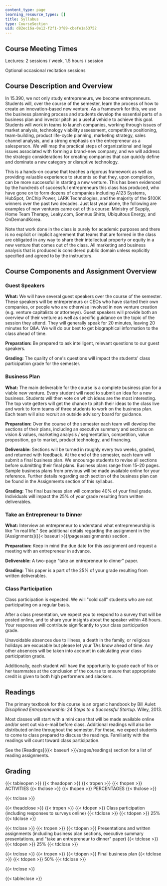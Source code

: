 ```yaml
---
content_type: page
learning_resource_types: []
title: Syllabus
type: CourseSection
uid: d82ec16a-0e12-f2f1-3f89-cbefe1a53752
---
```


Course Meeting Times
--------------------

Lectures: 2 sessions / week, 1.5 hours / session

Optional occasional recitation sessions

Course Description and Overview
-------------------------------

In 15.390, we not only study entrepreneurs, we become entrepreneurs. Students will, over the course of the semester, learn the process of how to create an innovation-based new venture. As a framework for this, we use the business planning process and students develop the essential parts of a business plan and investor pitch as a useful vehicle to achieve this goal. Students will work in teams to launch companies, working through issues of market analysis, technology viability assessment, competitive positioning, team-building, product life-cycle planning, marketing strategy, sales channel analysis, and a strong emphasis on the entrepreneur as a salesperson. We will map the practical steps of organizational and legal issues associated with forming a brand-new company, and we will address the strategic considerations for creating companies that can quickly define and dominate a new category or disruptive technology.

This is a hands-on course that teaches a rigorous framework as well as providing valuable experience to students so that they, upon completion, can be more successful in starting a new venture. This has been evidenced by the hundreds of successful entrepreneurs this class has produced, who have gone on to form dozens of companies including A123 Systems, HubSpot, OnChip Power, LARK Technologies, and the majority of the $100K winners over the past two decades. Just last year alone, the following are examples of new ventures came out of this course: Ministry of Supply, Home Team Therapy, Leaky.com, Somnus Shirts, Ubiquitous Energy, and OnDemandKorea.

Note that work done in the class is purely for academic purposes and there is no explicit or implicit agreement that teams that are formed in the class are obligated in any way to share their intellectual property or equity in a new venture that comes out of the class. All marketing and business analysis that is produced is considered public domain unless explicitly specified and agreed to by the instructors.

Course Components and Assignment Overview
-----------------------------------------

### Guest Speakers

**What:** We will have several guest speakers over the course of the semester. These speakers will be entrepreneurs or CEOs who have started their own companies, or people who are otherwise involved in new venture creation (e.g. venture capitalists or attorneys). Guest speakers will provide both an overview of their venture as well as specific guidance on the topic of the session they attend. They will generally speak for 20 minutes, leaving 20 minutes for Q&A. We will do our best to get biographical information to the class ahead of time.

**Preparation:** Be prepared to ask intelligent, relevant questions to our guest speakers.

**Grading:** The quality of one's questions will impact the students' class participation grade for the semester.

### Business Plan

**What:** The main deliverable for the course is a complete business plan for a viable new venture. Every student will need to submit an idea for a new business. Students will then vote on which ideas are the most interesting. The top vote getters will get the chance to pitch their ideas to the class live and work to form teams of three students to work on the business plan. Each team will also recruit an outside advisory board for guidance.

**Preparation:** Over the course of the semester each team will develop the sections of their plans, including an executive summary and sections on vision & values, marketing analysis / segmentation, competition, value proposition, go to market, product technology, and financing.

**Deliverable:** Sections will be turned in roughly every two weeks, graded, and returned with feedback. At the end of the semester, each team will submit a final business plan. We encourage students to revise all sections before submitting their final plans. Business plans range from 15–20 pages. Sample business plans from previous will be made available online for your reference. Further details regarding each section of the business plan can be found in the Assignments section of this syllabus.

**Grading:** The final business plan will comprise 40% of your final grade. Individuals will impact the 25% of your grade resulting from written deliverables.

### Take an Entrepreneur to Dinner

**What:** Interview an entrepreneur to understand what entrepreneurship is like "in real life." See additional details regarding the assignment in the [Assignments]({{< baseurl >}}/pages/assignments) section .

**Preparation:** Keep in mind the due date for this assignment and request a meeting with an entrepreneur in advance.

**Deliverable:** A two-page "take an entrepreneur to dinner" paper.

**Grading:** This paper is a part of the 25% of your grade resulting from written deliverables.

### Class Participation

Class participation is expected. We will "cold call" students who are not participating on a regular basis.

After a class presentation, we expect you to respond to a survey that will be posted online, and to share your insights about the speaker within 48 hours. Your responses will contribute significantly to your class participation grade.

Unavoidable absences due to illness, a death in the family, or religious holidays are excusable but please let your TAs know ahead of time. Any other absences will be taken into account in calculating your class participation grade.

Additionally, each student will have the opportunity to grade each of his or her teammates at the conclusion of the course to ensure that appropriate credit is given to both high performers and slackers.

Readings
--------

The primary textbook for this course is an organic handbook by Bill Aulet: _Disciplined Entrepreneurship: 24 Steps to a Successful Startup_. Wiley, 2013.

Most classes will start with a mini case that will be made available online and/or sent out via e-mail before class. Additional readings will also be distributed online throughout the semester. For these, we expect students to come to class prepared to discuss the readings. Familiarity with the readings will count toward class participation.

See the [Readings]({{< baseurl >}}/pages/readings) section for a list of reading assignments.

Grading
-------

{{< tableopen >}}
{{< theadopen >}}
{{< tropen >}}
{{< thopen >}}
ACTIVITIES
{{< thclose >}}
{{< thopen >}}
PERCENTAGES
{{< thclose >}}

{{< trclose >}}

{{< theadclose >}}
{{< tropen >}}
{{< tdopen >}}
Class participation (including responses to surveys online)
{{< tdclose >}}
{{< tdopen >}}
25%
{{< tdclose >}}

{{< trclose >}}
{{< tropen >}}
{{< tdopen >}}
Presentations and written assignments (including business plan sections, executive summary presentations, and "take an entrepreneur to dinner" paper)
{{< tdclose >}}
{{< tdopen >}}
25%
{{< tdclose >}}

{{< trclose >}}
{{< tropen >}}
{{< tdopen >}}
Final business plan
{{< tdclose >}}
{{< tdopen >}}
50%
{{< tdclose >}}

{{< trclose >}}

{{< tableclose >}}